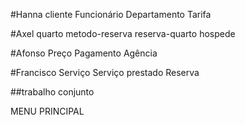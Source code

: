 #Hanna
cliente
Funcionário
Departamento
Tarifa

#Axel
quarto
metodo-reserva
reserva-quarto
hospede


#Afonso
Preço 
Pagamento
Agência


#Francisco
Serviço
Serviço prestado
Reserva



##trabalho conjunto

MENU PRINCIPAL 





